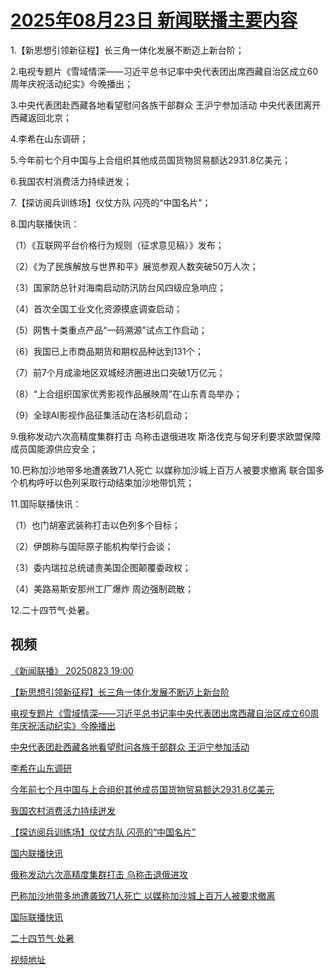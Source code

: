 # [2025年08月23日 新闻联播主要内容](https://tv.cctv.com/lm/xwlb/day/20250823.shtml)

1.【新思想引领新征程】长三角一体化发展不断迈上新台阶；

2.电视专题片《雪域情深——习近平总书记率中央代表团出席西藏自治区成立60周年庆祝活动纪实》今晚播出；

3.中央代表团赴西藏各地看望慰问各族干部群众 王沪宁参加活动 中央代表团离开西藏返回北京；

4.李希在山东调研；

5.今年前七个月中国与上合组织其他成员国货物贸易额达2931.8亿美元；

6.我国农村消费活力持续迸发；

7.【探访阅兵训练场】仪仗方队 闪亮的“中国名片”；

8.国内联播快讯：

（1）《互联网平台价格行为规则（征求意见稿）》发布；

（2）《为了民族解放与世界和平》展览参观人数突破50万人次；

（3）国家防总针对海南启动防汛防台风四级应急响应；

（4）首次全国工业文化资源摸底调查启动；

（5）网售十类重点产品“一码溯源”试点工作启动；

（6）我国已上市商品期货和期权品种达到131个；

（7）前7个月成渝地区双城经济圈进出口突破1万亿元；

（8）“上合组织国家优秀影视作品展映周”在山东青岛举办；

（9）全球AI影视作品征集活动在洛杉矶启动；

9.俄称发动六次高精度集群打击 乌称击退俄进攻 斯洛伐克与匈牙利要求欧盟保障成员国能源供应安全；

10.巴称加沙地带多地遭袭致71人死亡 以媒称加沙城上百万人被要求撤离 联合国多个机构呼吁以色列采取行动结束加沙地带饥荒；

11.国际联播快讯：

（1）也门胡塞武装称打击以色列多个目标；

（2）伊朗称与国际原子能机构举行会谈；

（3）委内瑞拉总统谴责美国企图颠覆委政权；

（4）美路易斯安那州工厂爆炸 周边强制疏散；

12.二十四节气·处暑。

## 视频

[《新闻联播》 20250823 19:00](https://tv.cctv.com/2025/08/23/VIDEzwoE6ngCdMMzoiblVB3c250823.shtml)

[【新思想引领新征程】长三角一体化发展不断迈上新台阶](https://tv.cctv.com/2025/08/23/VIDEHbofXzpaI6ChGwdZZxQC250823.shtml)

[电视专题片《雪域情深——习近平总书记率中央代表团出席西藏自治区成立60周年庆祝活动纪实》今晚播出](https://tv.cctv.com/2025/08/23/VIDELruMcw8ZKZphSJZw8BYO250823.shtml)

[中央代表团赴西藏各地看望慰问各族干部群众 王沪宁参加活动](https://tv.cctv.com/2025/08/23/VIDEaSOJUvhwW0rFfLAD5Kar250823.shtml)

[李希在山东调研](https://tv.cctv.com/2025/08/23/VIDExtwmX7XST2Wx1WeFHOZr250823.shtml)

[今年前七个月中国与上合组织其他成员国货物贸易额达2931.8亿美元](https://tv.cctv.com/2025/08/23/VIDENEbxHJKegiGsytewF43A250823.shtml)

[我国农村消费活力持续迸发](https://tv.cctv.com/2025/08/23/VIDEtenxM8fCqpKBi7FCwXBi250823.shtml)

[【探访阅兵训练场】仪仗方队 闪亮的“中国名片”](https://tv.cctv.com/2025/08/23/VIDEj6xrSDRE6ZBbG5lGa3qq250823.shtml)

[国内联播快讯](https://tv.cctv.com/2025/08/23/VIDENzsMudoT1SRlI9cEABPp250823.shtml)

[俄称发动六次高精度集群打击 乌称击退俄进攻](https://tv.cctv.com/2025/08/23/VIDEPakHi3GI4nXWK35Tv0Me250823.shtml)

[巴称加沙地带多地遭袭致71人死亡 以媒称加沙城上百万人被要求撤离](https://tv.cctv.com/2025/08/23/VIDExcsHO83wVWp8RpXcHNOo250823.shtml)

[国际联播快讯](https://tv.cctv.com/2025/08/23/VIDEsuv8B9vHwN9dLY5xPWdh250823.shtml)

[二十四节气·处暑](https://tv.cctv.com/2025/08/23/VIDE29RkbLzbJ3RGix3AY6Ay250823.shtml)

[视频地址](https://tv.cctv.com/lm/xwlb/day/20250823.shtml) 

